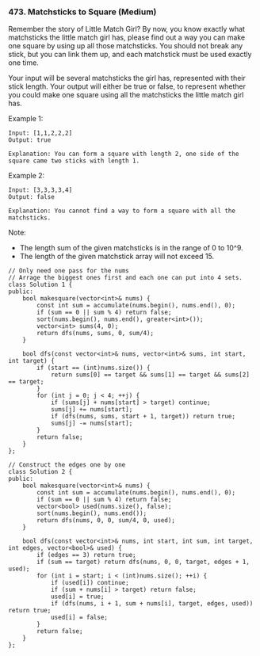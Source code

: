 ### 473. Matchsticks to Square (Medium)

Remember the story of Little Match Girl? By now, you know exactly what matchsticks the little match girl has, please find out a way you can make one square by using up all those matchsticks. You should not break any stick, but you can link them up, and each matchstick must be used exactly one time.

Your input will be several matchsticks the girl has, represented with their stick length. Your output will either be true or false, to represent whether you could make one square using all the matchsticks the little match girl has.

Example 1:

```
Input: [1,1,2,2,2]
Output: true

Explanation: You can form a square with length 2, one side of the square came two sticks with length 1.
```
Example 2:

```
Input: [3,3,3,3,4]
Output: false

Explanation: You cannot find a way to form a square with all the matchsticks.
```
Note:

- The length sum of the given matchsticks is in the range of 0 to 10^9.
- The length of the given matchstick array will not exceed 15.

```
// Only need one pass for the nums
// Arrage the biggest ones first and each one can put into 4 sets.
class Solution 1 {
public:
    bool makesquare(vector<int>& nums) {
        const int sum = accumulate(nums.begin(), nums.end(), 0);
        if (sum == 0 || sum % 4) return false;
        sort(nums.begin(), nums.end(), greater<int>());
        vector<int> sums(4, 0);
        return dfs(nums, sums, 0, sum/4);
    }
    
    bool dfs(const vector<int>& nums, vector<int>& sums, int start, int target) {
        if (start == (int)nums.size()) {
            return sums[0] == target && sums[1] == target && sums[2] == target;
        }
        for (int j = 0; j < 4; ++j) {
            if (sums[j] + nums[start] > target) continue;
            sums[j] += nums[start];
            if (dfs(nums, sums, start + 1, target)) return true;
            sums[j] -= nums[start];
        }
        return false;
    }
};

// Construct the edges one by one
class Solution 2 {
public:
    bool makesquare(vector<int>& nums) {
        const int sum = accumulate(nums.begin(), nums.end(), 0);
        if (sum == 0 || sum % 4) return false;
        vector<bool> used(nums.size(), false);
        sort(nums.begin(), nums.end());
        return dfs(nums, 0, 0, sum/4, 0, used);
    }
    
    bool dfs(const vector<int>& nums, int start, int sum, int target, int edges, vector<bool>& used) {
        if (edges == 3) return true;
        if (sum == target) return dfs(nums, 0, 0, target, edges + 1, used);
        for (int i = start; i < (int)nums.size(); ++i) {
            if (used[i]) continue;
            if (sum + nums[i] > target) return false;
            used[i] = true;
            if (dfs(nums, i + 1, sum + nums[i], target, edges, used)) return true;
            used[i] = false;
        }
        return false;
    }
};
```

